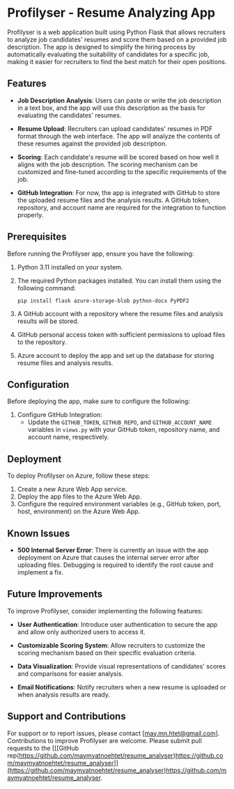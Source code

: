 # Profilyser - Resume Analyzing App

Profilyser is a web application built using Python Flask that allows recruiters to analyze job candidates' resumes and score them based on a provided job description. The app is designed to simplify the hiring process by automatically evaluating the suitability of candidates for a specific job, making it easier for recruiters to find the best match for their open positions.

## Features

- **Job Description Analysis**: Users can paste or write the job description in a text box, and the app will use this description as the basis for evaluating the candidates' resumes.

- **Resume Upload**: Recruiters can upload candidates' resumes in PDF format through the web interface. The app will analyze the contents of these resumes against the provided job description.

- **Scoring**: Each candidate's resume will be scored based on how well it aligns with the job description. The scoring mechanism can be customized and fine-tuned according to the specific requirements of the job.

- **GitHub Integration**: For now, the app is integrated with GitHub to store the uploaded resume files and the analysis results. A GitHub token, repository, and account name are required for the integration to function properly.

## Prerequisites

Before running the Profilyser app, ensure you have the following:

1. Python 3.11 installed on your system.

2. The required Python packages installed. You can install them using the following command:
   ```
   pip install flask azure-storage-blob python-docx PyPDF2
   ```

3. A GitHub account with a repository where the resume files and analysis results will be stored.

4. GitHub personal access token with sufficient permissions to upload files to the repository.

5. Azure account to deploy the app and set up the database for storing resume files and analysis results.

## Configuration

Before deploying the app, make sure to configure the following:

1. Configure GitHub Integration:
   - Update the `GITHUB_TOKEN`, `GITHUB_REPO`, and `GITHUB_ACCOUNT_NAME` variables in `views.py` with your GitHub token, repository name, and account name, respectively.

## Deployment

To deploy Profilyser on Azure, follow these steps:

1. Create a new Azure Web App service.
2. Deploy the app files to the Azure Web App.
3. Configure the required environment variables (e.g., GitHub token, port, host, environment) on the Azure Web App.

## Known Issues

- **500 Internal Server Error**: There is currently an issue with the app deployment on Azure that causes the internal server error after uploading files. Debugging is required to identify the root cause and implement a fix.

## Future Improvements

To improve Profilyser, consider implementing the following features:

- **User Authentication**: Introduce user authentication to secure the app and allow only authorized users to access it.

- **Customizable Scoring System**: Allow recruiters to customize the scoring mechanism based on their specific evaluation criteria.

- **Data Visualization**: Provide visual representations of candidates' scores and comparisons for easier analysis.

- **Email Notifications**: Notify recruiters when a new resume is uploaded or when analysis results are ready.

## Support and Contributions

For support or to report issues, please contact [may.mn.htet@gmail.com]. Contributions to improve Profilyser are welcome. Please submit pull requests to the [[[GitHub rep(https://github.com/maymyatnoehtet/resume_analyser)https://github.com/maymyatnoehtet/resume_analyser]](https://github.com/maymyatnoehtet/resume_analyser)https://github.com/maymyatnoehtet/resume_analyser.
